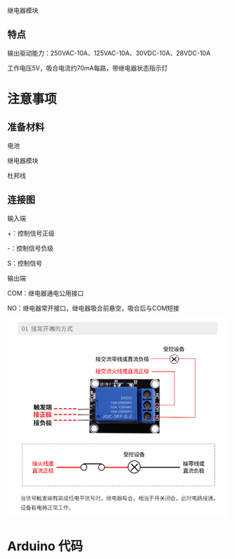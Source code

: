 继电器模块

## 特点

输出驱动能力：250VAC-10A、125VAC-10A、30VDC-10A、28VDC-10A

工作电压5V，吸合电流约70mA每路，带继电器状态指示灯

# 注意事项

## 准备材料

电池

继电器模块

杜邦线

## 连接图

输入端

+：控制信号正级

-：控制信号负级

S：控制信号

输出端

COM：继电器通电公用接口

NO：继电器常开接口，继电器吸合前悬空，吸合后与COM短接



![](/assets/jidianqi.png)

# Arduino 代码

```cpp

```




